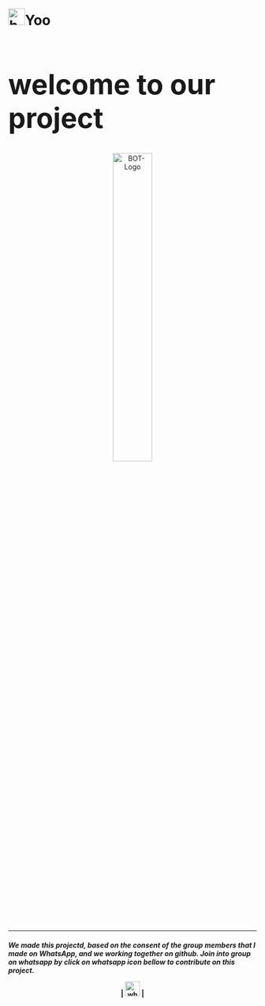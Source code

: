 # <img src="https://github.com/TheDudeThatCode/TheDudeThatCode/blob/master/Assets/Hi.gif" alt="handshake" width="34">Yoo

<p align="center">
<h1 style="font-size:400%;">welcome to our project</h1>
</p>

<P align="center">

<img src="https://user-images.githubusercontent.com/81200420/112278200-2a34ba80-8cb5-11eb-9cc7-c2a8fa1359be.jpeg" alt="BOT-Logo" width="40%">

</p>
<hr>
 
<p>
  <em>
<h4 style="font-size:100%;">We made this projectd, based on the consent of the group members that I made on WhatsApp, and we working together on github. Join into group on whatsapp by click on whatsapp icon bellow to contribute on this project.
  </em>
    </p>
  
 <div align="center">
 
| [<img src="https://user-images.githubusercontent.com/77515527/111604893-60cb8a80-8808-11eb-8402-4318318c5aa2.jpg" alt="whatsapp logo" width="30">](https://chat.whatsapp.com/G7uBW4cGxnVFVUUN6Cz8P3) |
  </div>
